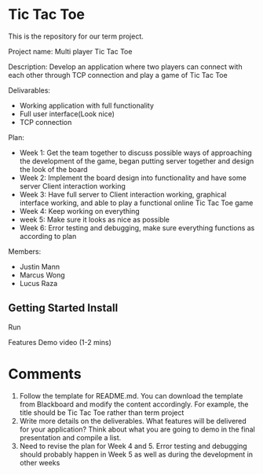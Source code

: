 # Tic Tac Toe
This is the repository for our term project.


Project name: Multi player Tic Tac Toe

Description: Develop an application where two players can connect with each other through TCP connection and play a game of Tic Tac Toe

Delivarables:

- Working application with full functionality
- Full user interface(Look nice)
- TCP connection

Plan: 

- Week 1: Get the team together to discuss possible ways of approaching the development of the game, began putting server together and design the look of the board
- Week 2: Implement the board design into functionality and have some server Client interaction working 
- Week 3: Have full server to Client interaction working, graphical interface working, and able to play a functional online Tic Tac Toe game
- Week 4: Keep working on everything
- week 5: Make sure it looks as nice as possible
- Week 6: Error testing and debugging, make sure everything functions as according to plan

Members:
- Justin Mann
- Marcus Wong
- Lucus Raza

Getting Started
Install
- 

Run

Features
Demo video (1-2 mins)

# Comments
1. Follow the template for README.md. You can download the template from Blackboard and modify the content accordingly. For example, the title should be Tic Tac Toe rather than term project
2. Write more details on the deliverables. What features will be delivered for your application? Think about what you are going to demo in the final presentation and compile a list.
3. Need to revise the plan for Week 4 and 5. Error testing and debugging should probably happen in Week 5 as well as during the development in other weeks
